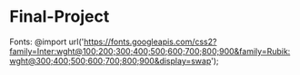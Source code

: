 # Final-Project


Fonts: @import url('https://fonts.googleapis.com/css2?family=Inter:wght@100;200;300;400;500;600;700;800;900&family=Rubik:wght@300;400;500;600;700;800;900&display=swap');
